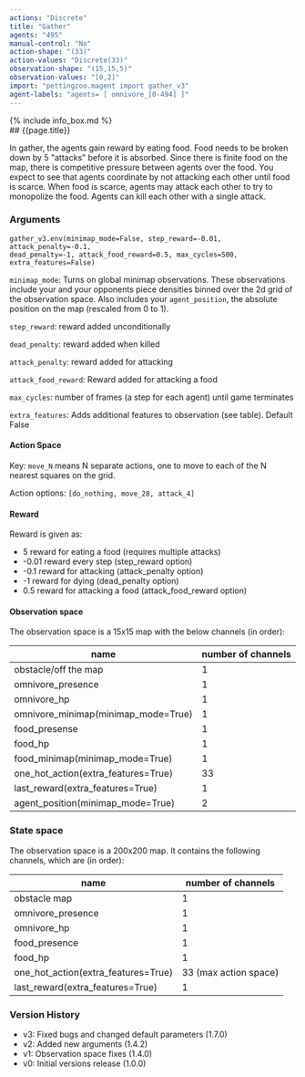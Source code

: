 ```yaml
---
actions: "Discrete"
title: "Gather"
agents: "495"
manual-control: "No"
action-shape: "(33)"
action-values: "Discrete(33)"
observation-shape: "(15,15,5)"
observation-values: "[0,2]"
import: "pettingzoo.magent import gather_v3"
agent-labels: "agents= [ omnivore_[0-494] ]"
---
```


<div class="docu-info" markdown="1">
{% include info_box.md %}
</div>

<div class="docu-content" markdown="1">
<div class="appear_big" markdown="1">
## {{page.title}}
</div>




In gather, the agents gain reward by eating food. Food needs to be broken down by 5 "attacks" before it is absorbed. Since there is finite food on the map, there is competitive pressure between agents over the food. You expect to see that agents coordinate by not attacking each other until food is scarce. When food is scarce, agents may attack each other to try to monopolize the food. Agents can kill each other with a single attack.

### Arguments

```
gather_v3.env(minimap_mode=False, step_reward=-0.01, attack_penalty=-0.1,
dead_penalty=-1, attack_food_reward=0.5, max_cycles=500, extra_features=False)
```

`minimap_mode`: Turns on global minimap observations. These observations include your and your opponents piece densities binned over the 2d grid of the observation space. Also includes your `agent_position`, the absolute position on the map (rescaled from 0 to 1).

`step_reward`:  reward added unconditionally

`dead_penalty`:  reward added when killed

`attack_penalty`:  reward added for attacking

`attack_food_reward`:  Reward added for attacking a food

`max_cycles`:  number of frames (a step for each agent) until game terminates

`extra_features`: Adds additional features to observation (see table). Default False

#### Action Space

Key: `move_N` means N separate actions, one to move to each of the N nearest squares on the grid.

Action options: `[do_nothing, move_28, attack_4]`

#### Reward

Reward is given as:

* 5 reward for eating a food (requires multiple attacks)
* -0.01 reward every step (step_reward option)
* -0.1 reward for attacking (attack_penalty option)
* -1 reward for dying (dead_penalty option)
* 0.5 reward for attacking a food (attack_food_reward option)

#### Observation space

The observation space is a 15x15 map with the below channels (in order):

name | number of channels
--- | ---
obstacle/off the map| 1
omnivore_presence| 1
omnivore_hp| 1
omnivore_minimap(minimap_mode=True)| 1
food_presense| 1
food_hp| 1
food_minimap(minimap_mode=True)| 1
one_hot_action(extra_features=True)| 33
last_reward(extra_features=True)| 1
agent_position(minimap_mode=True)| 2

### State space

The observation space is a 200x200 map. It contains the following channels, which are (in order):

name | number of channels
--- | ---
obstacle map| 1
omnivore_presence| 1
omnivore_hp| 1
food_presence| 1
food_hp| 1
one_hot_action(extra_features=True)|  33 (max action space)
last_reward(extra_features=True)| 1



### Version History

* v3: Fixed bugs and changed default parameters (1.7.0)
* v2: Added new arguments (1.4.2)
* v1: Observation space fixes (1.4.0)
* v0: Initial versions release (1.0.0)
</div>